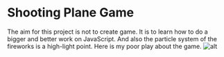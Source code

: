 # Shooting Plane Game
The aim for this project is not to create game. It is to learn how to do a bigger and better work on JavaScript.
And also the particle system of the fireworks is a high-light point.
Here is my poor play about the game.
![alt](https://github.com/fanmin2019/shooting_game/blob/master/poor_play.gif)
